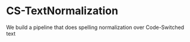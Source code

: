 # CS-TextNormalization
We build a pipeline that does spelling normalization over Code-Switched text 
